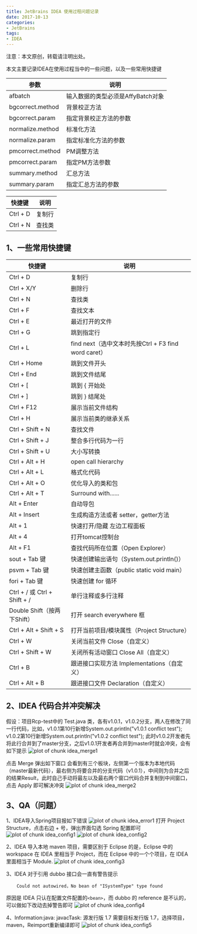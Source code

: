 ```yaml
---
title: JetBrains IDEA 使用过程问题记录
date: 2017-10-13
categories:
- JetBrains
tags:
- IDEA
---
```


注意：本文原创，转载请注明出处。

本文主要记录IDEA在使用过程当中的一些问题，以及一些常用快捷键

| 参数               | 说明                    |
| ---------------- | --------------------- |
| afbatch          | 输入数据的类型必须是AffyBatch对象 |
| bgcorrect.method | 背景校正方法                |
| bgcorrect.param  | 指定背景校正方法的参数           |
| normalize.method | 标准化方法                 |
| normalize.param  | 指定标准化方法的参数            |
| pmcorrect.method | PM调整方法                |
| pmcorrect.param  | 指定PM方法参数              |
| summary.method   | 汇总方法                  |
| summary.param    | 指定汇总方法的参数             |

<!-- more -->

| 快捷键               | 说明                    |
| ---------------- | --------------------- |
| Ctrl + D          | 复制行 |
| Ctrl + N | 查找类                |

## 1、一些常用快捷键
|快捷键|说明|
|----|-----|
|Ctrl + D|复制行|
|Ctrl + X/Y|删除行|
|Ctrl + N|查找类|
|Ctrl + F|查找文本|
|Ctrl + E|最近打开的文件|
|Ctrl + G|跳到指定行|
|Ctrl + L|find next（选中文本时先按Ctrl + F3 find word caret）|
|Ctrl + Home|跳到文件开头|
|Ctrl + End|跳到文件结尾|
|Ctrl + [|跳到 { 开始处|
|Ctrl + ]|跳到 } 结尾处|
|Ctrl + F12|展示当前文件结构|
|Ctrl + H|展示当前类的继承关系|
|Ctrl + Shift + N|查找文件|
|Ctrl + Shift + J|整合多行代码为一行|
|Ctrl + Shift + U|大小写转换|
|Ctrl + Alt + H|open call hierarchy|
|Ctrl + Alt + L|格式化代码|
|Ctrl + Alt + O|优化导入的类和包|
|Ctrl + Alt + T|Surround with......|
|Alt + Enter|自动导包|
|Alt + Insert|生成构造方法或者 setter，getter方法|
|Alt + 1|快速打开/隐藏 左边工程面板|
|Alt + 4|打开tomcat控制台|
|Alt + F1|查找代码所在位置（Open Explorer）|
|sout + Tab 键|快速创建输出语句（System.out.println()）|
|psvm + Tab 键|快速创建主函数（public static void main）|
|fori + Tab 键|快速创建 for 循环|
|Ctrl + / 或 Ctrl + Shift + /|单行注释或多行注释|
|Double Shift（按两下Shift）|打开 search everywhere 框|
|Ctrl + Alt + Shift + S|打开当前项目/模块属性（Project Structure）|
|Ctrl + W|关闭当前文件 Close（自定义）|
|Ctrl + Shift + W|关闭所有活动窗口 Close All（自定义）|
|Ctrl + B|跟进接口实现方法 Implementations（自定义）|
|Ctrl + Alt + B|跟进接口文件 Declaration（自定义）|

## 2、IDEA 代码合并冲突解决
假设：项目Rcp-test中的 Test.java 类，各有v1.0.1，v1.0.2分支，两人在修改了同一行代码，比如，v1.0.1第10行新增System.out.println("v1.0.1 conflict test");
v1.0.2第10行新增System.out.println("v1.0.2 conflict test");
此时v1.0.2开发者先将此行合并到了master分支，之后v1.0.1开发者再合并到master时就会冲突，会有如下提示
![plot of chunk idea_merge1](/images/idea_merge1.png)

点击 Merge 弹出如下窗口
会看到有三个板块，左侧第一个版本为本地代码（master最新代码），最右侧为将要合并的分支代码（v1.0.1），中间则为合并之后的结果Result，此时自己手动将最左以及最右两个窗口代码合并复制到中间窗口，点击 Apply 即可解决冲突
![plot of chunk idea_merge2](/images/idea_merge2.png)

## 3、QA（问题）
1、IDEA导入Spring项目报如下错误
![plot of chunk idea_error1](/images/idea_error1.png)
打开 Project Structure，点击右边 + 号，弹出界面勾选 Spring 配置即可
![plot of chunk idea_config1](/images/idea_config1.png)
![plot of chunk idea_config2](/images/idea_config2.png)

2、IDEA 导入本地 maven 项目，需要区别于 Eclipse 的是，Eclipse 中的 workspace 在 IDEA 里相当于 Project，而在 Eclipse 中的一个个项目，在 IDEA 里面相当于 Module.
![plot of chunk idea_config3](/images/idea_config3.png)

3、IDEA 对于引用 dubbo 接口会一直有警告提示
```she&#39;ll
    Could not autowired，No bean of "ISystemType" type found
```
原因是 IDEA 只认在配置文件配置的`<bean>`，而 dubbo 的 reference 是不认的，可以做如下改动去掉警告即可
![plot of chunk idea_config4](/images/idea_config4.png)

4、Information:java: javacTask: 源发行版 1.7 需要目标发行版 1.7，选择项目，maven，Reimport重新编译即可
![plot of chunk idea_config5](/images/idea_config5.png)
